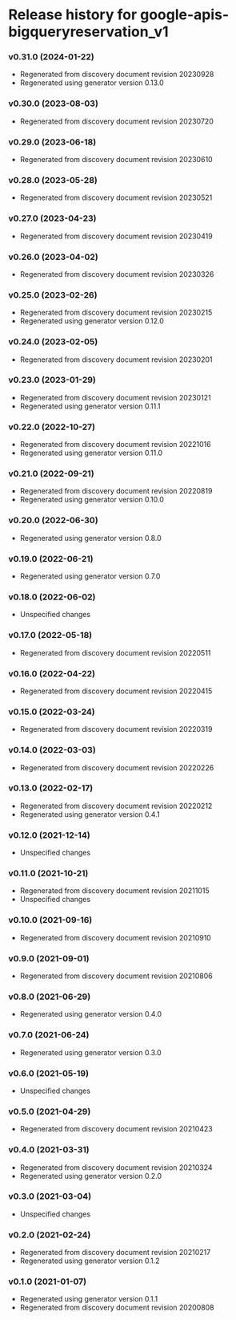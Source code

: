 # Release history for google-apis-bigqueryreservation_v1

### v0.31.0 (2024-01-22)

* Regenerated from discovery document revision 20230928
* Regenerated using generator version 0.13.0

### v0.30.0 (2023-08-03)

* Regenerated from discovery document revision 20230720

### v0.29.0 (2023-06-18)

* Regenerated from discovery document revision 20230610

### v0.28.0 (2023-05-28)

* Regenerated from discovery document revision 20230521

### v0.27.0 (2023-04-23)

* Regenerated from discovery document revision 20230419

### v0.26.0 (2023-04-02)

* Regenerated from discovery document revision 20230326

### v0.25.0 (2023-02-26)

* Regenerated from discovery document revision 20230215
* Regenerated using generator version 0.12.0

### v0.24.0 (2023-02-05)

* Regenerated from discovery document revision 20230201

### v0.23.0 (2023-01-29)

* Regenerated from discovery document revision 20230121
* Regenerated using generator version 0.11.1

### v0.22.0 (2022-10-27)

* Regenerated from discovery document revision 20221016
* Regenerated using generator version 0.11.0

### v0.21.0 (2022-09-21)

* Regenerated from discovery document revision 20220819
* Regenerated using generator version 0.10.0

### v0.20.0 (2022-06-30)

* Regenerated using generator version 0.8.0

### v0.19.0 (2022-06-21)

* Regenerated using generator version 0.7.0

### v0.18.0 (2022-06-02)

* Unspecified changes

### v0.17.0 (2022-05-18)

* Regenerated from discovery document revision 20220511

### v0.16.0 (2022-04-22)

* Regenerated from discovery document revision 20220415

### v0.15.0 (2022-03-24)

* Regenerated from discovery document revision 20220319

### v0.14.0 (2022-03-03)

* Regenerated from discovery document revision 20220226

### v0.13.0 (2022-02-17)

* Regenerated from discovery document revision 20220212
* Regenerated using generator version 0.4.1

### v0.12.0 (2021-12-14)

* Unspecified changes

### v0.11.0 (2021-10-21)

* Regenerated from discovery document revision 20211015
* Unspecified changes

### v0.10.0 (2021-09-16)

* Regenerated from discovery document revision 20210910

### v0.9.0 (2021-09-01)

* Regenerated from discovery document revision 20210806

### v0.8.0 (2021-06-29)

* Regenerated using generator version 0.4.0

### v0.7.0 (2021-06-24)

* Regenerated using generator version 0.3.0

### v0.6.0 (2021-05-19)

* Unspecified changes

### v0.5.0 (2021-04-29)

* Regenerated from discovery document revision 20210423

### v0.4.0 (2021-03-31)

* Regenerated from discovery document revision 20210324
* Regenerated using generator version 0.2.0

### v0.3.0 (2021-03-04)

* Unspecified changes

### v0.2.0 (2021-02-24)

* Regenerated from discovery document revision 20210217
* Regenerated using generator version 0.1.2

### v0.1.0 (2021-01-07)

* Regenerated using generator version 0.1.1
* Regenerated from discovery document revision 20200808

